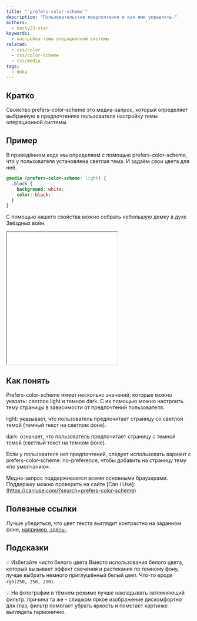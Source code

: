 ```yaml
---
title: "`prefers-color-scheme`"
description: "Пользовательские предпочтения и как ими управлять."
authors:
  - nasty23-star
keywords:
  - настройка темы операционной системы
related:
  - css/color
  - css/color-scheme
  - css/media
tags:
  - doka
---
```


## Кратко

Свойство prefers-color-scheme это медиа-запрос, который определяет выбранную в предпочтениях пользователя настройку темы операционной системы.

## Пример

В приведённом коде мы определяем с помощью prefers-color-scheme, что у пользователя установлена светлая тема. И задаём свои цвета для неё.

```css
@media (prefers-color-scheme: light) {
  .block {
    background: white;
    color: black;
  }
}
```
С помощью нашего свойства можно собрать небольшую демку в духе Звёздных войн.

<iframe title="Переключатель темы" src="demos/basic/" height="360"></iframe>

## Как понять

Prefers-color-scheme имеет несколько значений, которые можно указать: светлое light и темное dark. С их помощью можно настроить тему страницы в зависимости от предпочтений пользователя.

light: указывает, что пользователь предпочитает страницу со светлой темой (темный текст на светлом фоне).

dark: означает, что пользователь предпочитает страницу с темной темой (светлый текст на темном фоне).

Если у пользователя нет предпочтений, следует использовать вариант с prefers-color-scheme: no-preference, чтобы добавить на страницу тему «по умолчанию».

Медиа-запрос поддерживается всеми основными браузерами. Поддержку можно проверить на сайте [Can I Use]: (https://caniuse.com/?search=prefers-color-scheme)

## Полезные ссылки

Лучше убедиться, что цвет текста выглядит контрастно на заданном фоне, [например, здесь:](https://contrast-ratio.com/).

## Подсказки

💡 Избегайте чисто белого цвета
Вместо использования белого цвета, который вызывает эффект свечения и растекания по темному фону, лучше выбрать немного приглушённый белый цвет. Что-то вроде `rgb(250, 250, 250)`.

💡 На фотографии в тёмном режиме лучше накладывать затемняющий фильтр. причина та же - слишком яркое изображение дискомфортно для глаз, фильтр помогает убрать яркость и помогает картинке выглядеть гармонично.